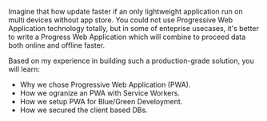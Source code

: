 Imagine that how update faster if an only lightweight application run on multi devices without app store. You could not use Progressive Web Application technology totally, but in some of enteprise usecases, it's better to write a Progress Web Application which will combine to proceed data both online and offline faster.

Based on my experience in building such a production-grade solution, you will learn:

- Why we chose Progressive Web Application (PWA).
- How we ogranize an PWA with Service Workers.
- How we setup PWA for Blue/Green Develoyment.
- How we secured the client based DBs.
